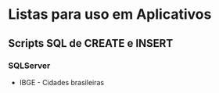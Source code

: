 # Listas para uso em Aplicativos

## Scripts SQL de CREATE e INSERT

### SQLServer
-  IBGE - Cidades brasileiras
